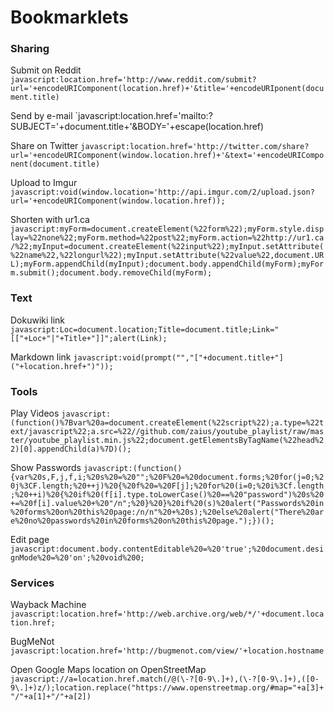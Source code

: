 # Bookmarklets

### Sharing

Submit on Reddit
`javascript:location.href='http://www.reddit.com/submit?url='+encodeURIComponent(location.href)+'&title='+encodeURIponent(document.title)`

Send by e-mail
`javascript:location.href='mailto:?SUBJECT='+document.title+'&BODY='+escape(location.href)

Share on Twitter
`javascript:location.href='http://twitter.com/share?url='+encodeURIComponent(window.location.href)+'&text='+encodeURIComponent(document.title)`

Upload to Imgur
`javascript:void(window.location='http://api.imgur.com/2/upload.json?url='+encodeURIComponent(window.location.href));`

Shorten with ur1.ca
`javascript:myForm=document.createElement(%22form%22);myForm.style.display=%22none%22;myForm.method=%22post%22;myForm.action=%22http://ur1.ca/%22;myInput=document.createElement(%22input%22);myInput.setAttribute(%22name%22,%22longurl%22);myInput.setAttribute(%22value%22,document.URL);myForm.appendChild(myInput);document.body.appendChild(myForm);myForm.submit();document.body.removeChild(myForm);`



### Text

Dokuwiki link
`javascript:Loc=document.location;Title=document.title;Link="[["+Loc+"|"+Title+"]]";alert(Link);`

Markdown link
`javascript:void(prompt("","["+document.title+"]("+location.href+")"));`


### Tools

Play Videos
`javascript:(function()%7Bvar%20a=document.createElement(%22script%22);a.type=%22text/javascript%22;a.src=%22//github.com/zaius/youtube_playlist/raw/master/youtube_playlist.min.js%22;document.getElementsByTagName(%22head%22)[0].appendChild(a)%7D)();`

Show Passwords
`javascript:(function(){var%20s,F,j,f,i;%20s%20=%20"";%20F%20=%20document.forms;%20for(j=0;%20j%3CF.length;%20++j)%20{%20f%20=%20F[j];%20for%20(i=0;%20i%3Cf.length;%20++i)%20{%20if%20(f[i].type.toLowerCase()%20==%20"password")%20s%20+=%20f[i].value%20+%20"/n";%20}%20}%20if%20(s)%20alert("Passwords%20in%20forms%20on%20this%20page:/n/n"%20+%20s);%20else%20alert("There%20are%20no%20passwords%20in%20forms%20on%20this%20page.");})();`

Edit page
`javascript:document.body.contentEditable%20=%20'true';%20document.designMode%20=%20'on';%20void%200;`


### Services

Wayback Machine
`javascript:location.href='http://web.archive.org/web/*/'+document.location.href;`

BugMeNot
`javascript:location.href='http://bugmenot.com/view/'+location.hostname`

Open Google Maps location on OpenStreetMap
`javascript://a=location.href.match(/@(\-?[0-9\.]+),(\-?[0-9\.]+),([0-9\.]+)z/);location.replace("https://www.openstreetmap.org/#map="+a[3]+"/"+a[1]+"/"+a[2])`
